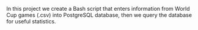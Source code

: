 In this project we create a Bash script that enters information from World Cup games (.csv) into PostgreSQL database, then we query the database for useful statistics.
